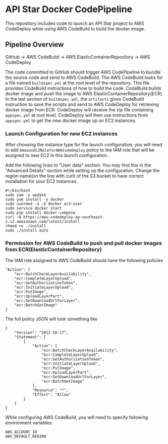 # API Star Docker CodePipeline
This repository includes code to launch an API Star project to AWS CodeDeploy while using AWS CodeBuild to build the docker image.

## Pipeline Overview
GitHub -> AWS CodeBuild -> AWS ElasticContainerRepository -> AWS CodeDeploy

The code committed to GitHub should trigger AWS CodePipeline to bundle the source code and send to AWS CodeBuild. The AWS CodeBuild looks for a file named `buildspec.yml` at the root level of the repository. This file provides CodeBuild instructions of how to build the code. CodeBuild builds docker image and push the image to AWS ElasticContainerRepository(ECR). In the last section of `buildspec.yml`, the `artifacts` gives CodeBuild instruction to save the scripts and send to AWS CodeDeploy for retrieving docker image from ECR. CodeDeploy will receive the zip file containing `appspec.yml` at root level. CodeDeploy will then use instructions from `appspec.yml` to get the new docker image up on EC2 instances.

### Launch Configuration for new EC2 instances
After choosing the instance type for the launch configuration, you will need to add `AmazonEC2RoleforAWSCodeDeploy` policy to the IAM role that will be assigned to new EC2 in this launch configuration.

Add the following lines to "User data" section. You may find this in the "Advanced Details" section while setting up the configuration. Change the region name(on the line with curl) of the S3 bucket to have correct installation for your EC2 instances.
```
#!/bin/bash
sudo yum -y update
sudo yum install -y docker
sudo usermod -a -G docker ec2-user
sudo service docker start
sudo pip install docker-compose
curl -O https://aws-codedeploy-ap-southeast-1.s3.amazonaws.com/latest/install
chmod +x ./install
sudo ./install auto
```

### Permission for AWS CodeBuild to push and pull docker images from ECR(ElasticContainerRepository)
The IAM role assigned to AWS CodeBuild should have the following policies
```
"Action": [
    "ecr:BatchCheckLayerAvailability",
    "ecr:CompleteLayerUpload",
    "ecr:GetAuthorizationToken",
    "ecr:InitiateLayerUpload",
    "ecr:PutImage",
    "ecr:UploadLayerPart",
    "ecr:GetDownloadUrlForLayer",
    "ecr:BatchGetImage"
]
```
The full policy JSON will look something like
```
{
    "Version": "2012-10-17",
    "Statement": [
        {
            "Action": [
                "ecr:BatchCheckLayerAvailability",
                "ecr:CompleteLayerUpload",
                "ecr:GetAuthorizationToken",
                "ecr:InitiateLayerUpload",
                "ecr:PutImage",
                "ecr:UploadLayerPart",
                "ecr:GetDownloadUrlForLayer",
                "ecr:BatchGetImage"
            ],
            "Resource": "*",
            "Effect": "Allow"
        }
    ]
}
```

While configuring AWS CodeBuild, you will need to specify following environment variables:
```
AWS_ACCOUNT_ID
AWS_DEFAULT_REGION
```

